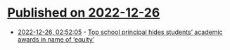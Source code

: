 # [Published on 2022-12-26](index.md)

* [2022-12-26, 02:52:05](https://news.ycombinator.com/item?id=34134037) - [Top school principal hides students’ academic awards in name of ‘equity’](https://nypost.com/2022/12/23/top-school-principal-hides-academic-awards-in-name-of-equity/)
